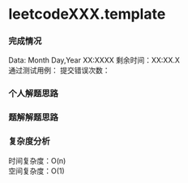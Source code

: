 # leetcodeXXX.template

### 完成情况
Data: Month Day,Year XX:XXXX
剩余时间：XX:XX.X  
通过测试用例：
提交错误次数：

### 个人解题思路

### 题解解题思路

### 复杂度分析
时间复杂度：O(n)  
空间复杂度：O(1)

[###]:
    其他思考
